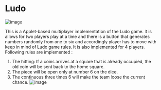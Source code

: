 # Ludo

![image](https://user-images.githubusercontent.com/30575613/126070338-65aff433-e7cc-4ad5-94ea-7e542279a334.png)

This is a Applet-based multiplayer implementation of the Ludo game. It is allows for two players play at a time and there is a button that generates numbers randomly from one to six and accordingly player has to move with keep in mind of Ludo game rules. It is also implemented for 4 players.
Following rules are implemented :
1. The hitting: If a coins arrives at a square that is already occupied, the old coin will be sent back to the home square.
2. The piece will be open only at number 6 on the dice.
3. The continuous three times 6 will make the team loose the current chance.
![image](https://user-images.githubusercontent.com/30575613/126070321-169de0e8-41eb-44db-bcab-380daca76ff0.png)
